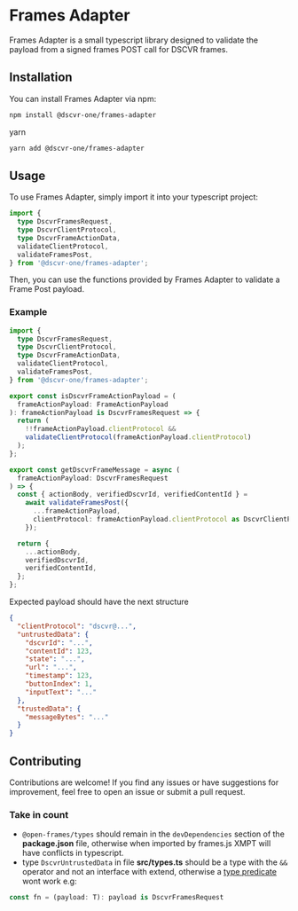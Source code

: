 # Frames Adapter

Frames Adapter is a small typescript library designed to validate the payload from a signed frames POST call for DSCVR frames.

## Installation

You can install Frames Adapter via npm:

```bash
npm install @dscvr-one/frames-adapter
```

yarn

```bash
yarn add @dscvr-one/frames-adapter
```

## Usage

To use Frames Adapter, simply import it into your typescript project:

```typescript
import {
  type DscvrFramesRequest,
  type DscvrClientProtocol,
  type DscvrFrameActionData,
  validateClientProtocol,
  validateFramesPost,
} from '@dscvr-one/frames-adapter';
```

Then, you can use the functions provided by Frames Adapter to validate a Frame Post payload.

### Example

```typescript
import {
  type DscvrFramesRequest,
  type DscvrClientProtocol,
  type DscvrFrameActionData,
  validateClientProtocol,
  validateFramesPost,
} from '@dscvr-one/frames-adapter';

export const isDscvrFrameActionPayload = (
  frameActionPayload: FrameActionPayload
): frameActionPayload is DscvrFramesRequest => {
  return (
    !!frameActionPayload.clientProtocol &&
    validateClientProtocol(frameActionPayload.clientProtocol)
  );
};

export const getDscvrFrameMessage = async (
  frameActionPayload: DscvrFramesRequest
) => {
  const { actionBody, verifiedDscvrId, verifiedContentId } =
    await validateFramesPost({
      ...frameActionPayload,
      clientProtocol: frameActionPayload.clientProtocol as DscvrClientProtocol,
    });

  return {
    ...actionBody,
    verifiedDscvrId,
    verifiedContentId,
  };
};
```

Expected payload should have the next structure

```json
{
  "clientProtocol": "dscvr@...",
  "untrustedData": {
    "dscvrId": "...",
    "contentId": 123,
    "state": "...",
    "url": "...",
    "timestamp": 123,
    "buttonIndex": 1,
    "inputText": "..."
  },
  "trustedData": {
    "messageBytes": "..."
  }
}
```

## Contributing

Contributions are welcome! If you find any issues or have suggestions for improvement, feel free to open an issue or submit a pull request.

### Take in count

- `@open-frames/types` should remain in the `devDependencies` section of the **package.json** file, otherwise when imported by frames.js XMPT will have conflicts in typescript.
- type `DscvrUntrustedData` in file **src/types.ts** should be a type with the `&&` operator and not an interface with extend, otherwise a [type predicate](https://www.typescriptlang.org/docs/handbook/2/narrowing.html#using-type-predicates) wont work e.g:

```typescript
const fn = (payload: T): payload is DscvrFramesRequest
```
